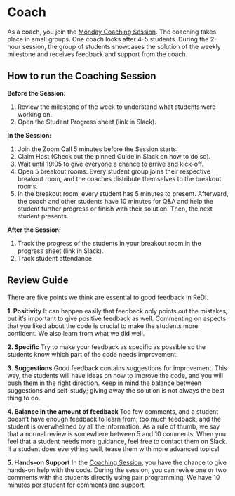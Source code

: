 # Coach
As a coach, you join the [Monday Coaching Session](https://github.com/ReDI-School/ux_ui_bootcamp/blob/main/volunteers/support_session.md). The coaching takes place in small groups. One coach looks after 4-5 students. During the 2-hour session, the group of students showcases the solution of the weekly milestone and receives feedback and support from the coach. 

## How to run the Coaching Session

**Before the Session:**
1. Review the milestone of the week to understand what students were working on. 
2. Open the Student Progress sheet (link in Slack). 

**In the Session:**
1. Join the Zoom Call 5 minutes before the Session starts. 
2. Claim Host (Check out the pinned Guide in Slack on how to do so).
3. Wait until 19:05 to give everyone a chance to arrive and kick-off.
4. Open 5 breakout rooms. Every student group joins their respective breakout room, and the coaches distribute themselves to the breakout rooms.
5. In the breakout room, every student has 5 minutes to present. Afterward, the coach and other students have 10 minutes for Q&A and help the student further progress or finish with their solution. Then, the next student presents.

**After the Session:**
1. Track the progress of the students in your breakout room in the progress sheet (link in Slack).
2. Track student attendance 


## Review Guide 
There are five points we think are essential to good feedback in ReDI.

**1. Positivity**
It can happen easily that feedback only points out the mistakes, but it’s important to give positive feedback as well. Commenting on aspects that you liked about the code is crucial to make the students more confident. We also learn from what we did well.

**2. Specific**
Try to make your feedback as specific as possible so the students know which part of the code needs improvement.

**3. Suggestions**
Good feedback contains suggestions for improvement. This way, the students will have ideas on how to improve the code, and you will push them in the right direction. Keep in mind the balance between suggestions and self-study; giving away the solution is not always the best thing to do.

**4. Balance in the amount of feedback**
Too few comments, and a student doesn’t have enough feedback to learn from; too much feedback, and the student is overwhelmed by all the information. As a rule of thumb, we say that a normal review is somewhere between 5 and 10 comments. When you feel that a student needs more guidance, feel free to contact them on Slack. If a student does everything well, tease them with more advanced topics!

**5. Hands-on Support**
In the [Coaching Session](https://github.com/ReDI-School/fullstack_bootcamp/blob/main/volunteers/support_session.md), you have the chance to give hands-on help with the code. During the session, you can revise one or two comments with the students directly using pair programming. We have 10 minutes per student for comments and support. 
